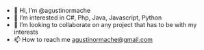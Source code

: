 - 👋 Hi, I’m @agustinormache
- 👀 I’m interested in C#, Php, Java, Javascript, Python
- 💞️ I’m looking to collaborate on any project that has to be with my interests
- 📫 How to reach me agustinormache@gmail.com

<!---
agustinormache/agustinormache is a ✨ special ✨ repository because its `README.md` (this file) appears on your GitHub profile.
You can click the Preview link to take a look at your changes.
--->
